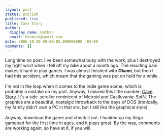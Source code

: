 ```yaml
---
layout: post
status: publish
published: true
title: Cave Story
author:
  display_name: Nathan
  email: ndemick@gmail.com
date: 2006-10-20 00:00:00.000000000 -04:00
comments: []
---
```

Long time no post. I've been somewhat busy with the work; plus I destroyed my right wrist when I fell off my bike about a month ago. The resulting pain makes it hard to play games. I was almost finished with <strong>Okami</strong>, but then I had this accident, which meant that the gaming was put on hold for a while. <br /><br />
I'm not in the loop when it comes to the indie game scene, which is probably a mistake on my part. Anyway, I missed this little number: <a href="http://agtp.romhack.net/doukutsu.html" alt="Cave Story">Cave Story</a>. It's a side-scroller reminicent of Metroid and Castlevania: SotN. The graphics are a beautiful, nostalgic throwback to the days of DOS (ironically, my family didn't own a PC in that era, but I still like the graphical style).<br /><br />
Anyway, download the game and check it out. I hooked up my Sega gamepad for the first time in ages, and it plays great. By the way, comments are working again, so have at it, if you will.